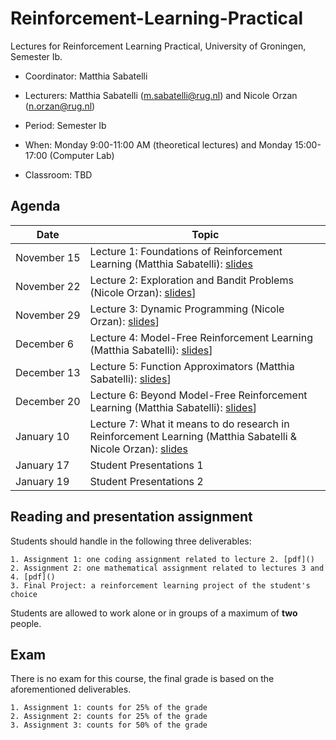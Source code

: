 # Reinforcement-Learning-Practical


Lectures for Reinforcement Learning Practical, University of Groningen, Semester Ib.

- Coordinator: Matthia Sabatelli
- Lecturers:  Matthia Sabatelli ([m.sabatelli@rug.nl](mailto:m.sabatelli@rug.nl)) and Nicole Orzan ([n.orzan@rug.nl](mailto:n.orzan@rug.nl))
- Period: Semester Ib 
- When: Monday 9:00-11:00 AM (theoretical lectures) and Monday 15:00-17:00 (Computer Lab)

- Classroom: TBD

## Agenda

| Date | Topic |
| --- | --- |
| November&nbsp;15 | Lecture 1: Foundations of Reinforcement Learning (Matthia Sabatelli): [slides]() |
| November&nbsp;22 | Lecture 2: Exploration and Bandit Problems (Nicole Orzan): [slides]()] |
| November&nbsp;29 | Lecture 3: Dynamic Programming (Nicole Orzan): [slides]()] |
| December&nbsp;6 | Lecture 4: Model-Free Reinforcement Learning (Matthia Sabatelli): [slides]()] |
| December&nbsp;13 | Lecture 5: Function Approximators (Matthia Sabatelli): [slides]()] |
| December&nbsp;20 | Lecture 6: Beyond Model-Free Reinforcement Learning (Matthia Sabatelli): [slides]()] |
| January&nbsp;10 | Lecture 7: What it means to do research in Reinforcement Learning (Matthia Sabatelli & Nicole Orzan): [slides]() |
| January&nbsp;17 | Student Presentations 1 |
| January&nbsp;19 | Student Presentations 2 |


## Reading and presentation assignment

Students should handle in the following three deliverables:
	
	1. Assignment 1: one coding assignment related to lecture 2. [pdf]() 
	2. Assignment 2: one mathematical assignment related to lectures 3 and 4. [pdf]()
	3. Final Project: a reinforcement learning project of the student's choice 

Students are allowed to work alone or in groups of a maximum of **two** people.

## Exam

There is no exam for this course, the final grade is based on the aforementioned deliverables.

	1. Assignment 1: counts for 25% of the grade
	2. Assignment 2: counts for 25% of the grade
	3. Assignment 3: counts for 50% of the grade


